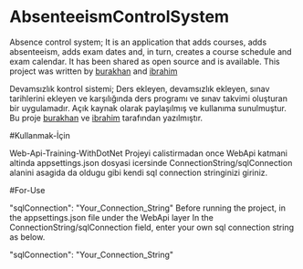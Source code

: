 # AbsenteeismControlSystem

Absence control system; It is an application that adds courses, adds absenteeism, adds exam dates and, in turn, creates a course schedule and exam calendar. It has been shared as open source and is available. This project was written by [burakhan](https://github.com/BurakhanKurt) and [ibrahim](https://github.com/ibrahimhates)

Devamsızlık kontrol sistemi; Ders ekleyen, devamsızlık ekleyen, sınav tarihlerini ekleyen ve karşılığında ders programı ve sınav takvimi oluşturan bir uygulamadır. Açık kaynak olarak paylaşılmış ve kullanıma sunulmuştur. Bu proje [burakhan](https://github.com/BurakhanKurt) ve [ibrahim](https://github.com/ibrahimhates) tarafından yazılmıştır.


#Kullanmak-İçin 

Web-Api-Training-WithDotNet Projeyi calistirmadan once WebApi katmani altinda appsettings.json dosyasi icersinde ConnectionString/sqlConnection alanini asagida da oldugu gibi kendi sql connection stringinizi giriniz.

#For-Use

"sqlConnection": "Your_Connection_String" Before running the project, in the appsettings.json file under the WebApi layer In the ConnectionString/sqlConnection field, enter your own sql connection string as below.

"sqlConnection": "Your_Connection_String"

